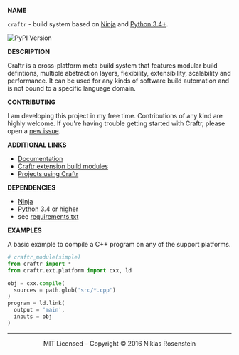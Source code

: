 __NAME__

`craftr` - build system based on [Ninja][] and [Python 3.4+][Python].

![PyPI Version](https://badge.fury.io/py/craftr-build.svg)

__DESCRIPTION__

Craftr is a cross-platform meta build system that features modular build
defintions, multiple abstraction layers, flexibility, extensibility, scalability
and performance. It can be used for any kinds of software build automation and
is not bound to a specific language domain.

__CONTRIBUTING__

I am developing this project in my free time. Contributions of any kind are
highly welcome. If you're having trouble getting started with Craftr, please
open a [new issue][].

__ADDITIONAL LINKS__

* [Documentation](http://craftr.readthedocs.org/en/latest/?badge=latest)
* [Craftr extension build modules](https://github.com/craftr-build/craftr/wiki/Craftr-Extensions)
* [Projects using Craftr](https://github.com/craftr-build/craftr/wiki/Projects-using-Craftr)

__DEPENDENCIES__

- [Ninja][]
- [Python][] 3.4 or higher
- see [requirements.txt](requirements.txt)

__EXAMPLES__

A basic example to compile a C++ program on any of the support platforms.

```python
# craftr_module(simple)
from craftr import *
from craftr.ext.platform import cxx, ld

obj = cxx.compile(
  sources = path.glob('src/*.cpp')
)
program = ld.link(
  output = 'main',
  inputs = obj
)
```

----

<p align="center">MIT Licensed &ndash; Copyright &copy; 2016  Niklas Rosenstein</p>

  [new issue]: https://github.com/craftr-build/craftr/issues/new
  [Ninja]: https://github.com/ninja-build/ninja
  [Python]: https://www.python.org/
  [docs_Tasks]: http://craftr.readthedocs.org/en/latest/?badge=latest#tasks
